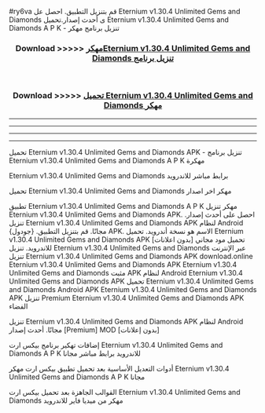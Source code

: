 #ry6va قم بتنزيل التطبيق. احصل عل Eternium v1.30.4 Unlimited Gems and Diamonds  ى أحدث إصدار.تحميل Eternium v1.30.4 Unlimited Gems and Diamonds  A P K - تنزيل برنامج مهكر



<div align="center">
<h3>Download >>>>> <a href="https://ar-sites.web.app/?ar= Eternium v1.30.4 Unlimited Gems and Diamonds ">مهكرEternium v1.30.4 Unlimited Gems and Diamonds  تنزيل برنامج</a></h3><br>

<h3>Download >>>>> <a href="https://ar-sites.web.app/?ar= Eternium v1.30.4 Unlimited Gems and Diamonds ">تحميل Eternium v1.30.4 Unlimited Gems and Diamonds  مهكر</a></h3>
</div>


----------------------------------------------------------

----------------------------------------------------------

----------------------------------------------------------

----------------------------------------------------------


تحميل Eternium v1.30.4 Unlimited Gems and Diamonds  APK - تنزيل برنامج Eternium v1.30.4 Unlimited Gems and Diamonds  A P K مهكرة

Eternium v1.30.4 Unlimited Gems and Diamonds  برابط مباشر للاندرويد

تحميل Eternium v1.30.4 Unlimited Gems and Diamonds  مهكر اخر اصدار

تطبيق Eternium v1.30.4 Unlimited Gems and Diamonds  A P K مهكر
تنزيل Eternium v1.30.4 Unlimited Gems and Diamonds  APK. احصل على أحدث إصدار.
تنزيل Eternium v1.30.4 Unlimited Gems and Diamonds  APK لنظام Android مجانًا.
قم بتنزيل التطبيق. {جودول} APK. الاسم هو نسخة أندرويد.
تحميل Eternium v1.30.4 Unlimited Gems and Diamonds  APK [بدون اعلانات]
تحميل مود مجاني للاندرويد.
تنزيل Eternium v1.30.4 Unlimited Gems and Diamonds  عبر الإنترنت
تنزيل Eternium v1.30.4 Unlimited Gems and Diamonds  APK
download.online Eternium v1.30.4 Unlimited Gems and Diamonds  APK
Eternium v1.30.4 Unlimited Gems and Diamonds  مثبت APK لنظام Android
Eternium v1.30.4 Unlimited Gems and Diamonds  APK
تحميل Eternium v1.30.4 Unlimited Gems and Diamonds  Android APK
Eternium v1.30.4 Unlimited Gems and Diamonds  APK تنزيل Premium
Eternium v1.30.4 Unlimited Gems and Diamonds  APK الفضاء

تنزيل Eternium v1.30.4 Unlimited Gems and Diamonds  APK لنظام Android مجانًا. أحدث إصدار [Premium] MOD [بدون إعلانات]

إضافات تهكير برنامج بيكس ارت Eternium v1.30.4 Unlimited Gems and Diamonds  A P K للاندرويد برابط مباشر مجانا

أدوات التعديل الأساسية بعد تحميل تطبيق بيكس ارت مهكر Eternium v1.30.4 Unlimited Gems and Diamonds  A P K مجانا

القوالب الجاهزة بعد تحميل بيكس ارت Eternium v1.30.4 Unlimited Gems and Diamonds  مهكر من ميديا فاير للاندرويد



